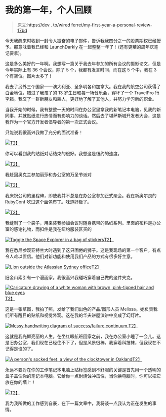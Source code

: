 # 我的第一年，个人回顾

> 原文:[https://dev . to/wired ferret/my-first-year-a-personal-review-17bd](https://dev.to/wiredferret/my-first-year-a-personal-review-17bd)

今天我醒来时收到一封令人振奋的电子邮件，告诉我我四分之一的股票期权已经授予。那意味着我已经和 LaunchDarkly 在一起整整一年了！(还有更糟的周年庆笔记要拿)。

这是多么美好的一年啊。我想写一篇关于我去年参加的所有会议的摄影论文，但是今年实际上有 36 个会议，除了 5 个，我都有发言时间，而在这 5 个中，我在 3 个有空位。图片太多了！

我去了另外三个国家——澳大利亚、圣多明各和加拿大。我在我的航空公司获得了白金地位，错过了我孩子的 13 岁生日和每一场音乐会，穿坏了一个 TravelPro 行李箱。我交了一群新朋友和熟人，更好地了解了其他人，并努力学习新的职业。

当我开始的时候，我有整整一天的时间在办公室里拿我的新笔记本电脑，见我的新同事，并就贴纸进行热情而有影响力的谈话。然后去了堪萨斯城开发者大会，这是我作为一个官方开发者倡导者的第一次正式会议。

只能说我很高兴我做了充分的面试准备！

[![](../Images/7ca82bf88025fc742042cdcafb8db167.png)T2】](https://res.cloudinary.com/practicaldev/image/fetch/s---Na8tgnd--/c_limit%2Cf_auto%2Cfl_progressive%2Cq_auto%2Cw_880/http://www.heidiwaterhouse.com/wp-content/uploads/2018/07/20170803_094536-300x225.jpg)

你可以看到我的贴纸对话结束的很好。我想这是纽约的速度。

[![](../Images/5c596b7e54a2471bc893be0761eeb495.png)T2】](https://res.cloudinary.com/practicaldev/image/fetch/s--IZ3fbhbn--/c_limit%2Cf_auto%2Cfl_progressive%2Cq_auto%2Cw_880/http://www.heidiwaterhouse.com/wp-content/uploads/2018/07/Snapchat-1757033784-300x169.jpg)

我赶回奥克兰参加丽莎和办公室的万圣节派对

[![](../Images/95693fe3a05eceb974792956839b8854.png)T2】](https://res.cloudinary.com/practicaldev/image/fetch/s--jd8iq59V--/c_limit%2Cf_auto%2Cfl_progressive%2Cq_auto%2Cw_880/http://www.heidiwaterhouse.com/wp-content/uploads/2018/07/20171030_163806-300x225.jpg)

我庆祝公司的里程碑，即使我并不总是在办公室参加正式聚会。我在新奥尔良的 RubyConf 吃过这个面包布丁。味道好极了。

[![](../Images/d44e6555e913353b9881e630c2ef1948.png)T2】](https://res.cloudinary.com/practicaldev/image/fetch/s--Sc-FSkrI--/c_limit%2Cf_auto%2Cfl_progressive%2Cq_auto%2Cw_880/http://www.heidiwaterhouse.com/wp-content/uploads/2018/07/Snapchat-1900099380-300x169.jpg)

我缝制了一个袋子，用来装我参加会议时随身携带的贴纸系列。里面的布料是办公室的感谢礼物，而扣件是我在纽约服装区买的

[![Toggle the Space Explorer in a bag of stickers](../Images/abf04343bd1603311eb6f19eb0cbc741.png)T2】](https://res.cloudinary.com/practicaldev/image/fetch/s--nGv4OJxk--/c_limit%2Cf_auto%2Cfl_progressive%2Cq_auto%2Cw_880/http://www.heidiwaterhouse.com/wp-content/uploads/2018/07/20180107_005616-300x225.jpg)

我在悉尼参观亚特兰大时遇到了这只困倦的狮子。这是我现场的第一个客户，有点令人难以置信。他们对新功能和使用我们产品的方式有很多好主意。

[![Lion outside the Atlassian Sydney office](../Images/1c0f085008b7dcb0f1f340f223e85a12.png)T2】](https://res.cloudinary.com/practicaldev/image/fetch/s--thJhdz12--/c_limit%2Cf_auto%2Cfl_progressive%2Cq_auto%2Cw_880/http://www.heidiwaterhouse.com/wp-content/uploads/2018/07/20180125_121137-e1533082559721-225x300.jpg)

旧金山索引有一个漫画家。我很高兴我碰巧穿着自己做的这件夹克。

[![Caricature drawing of a white woman with brown, pink-tipped hair and blue eyes](../Images/47d705c2a5c2d146404ec3a8afb8cc81.png)T2】](https://res.cloudinary.com/practicaldev/image/fetch/s--t06gaDJI--/c_limit%2Cf_auto%2Cfl_progressive%2Cq_auto%2Cw_880/http://www.heidiwaterhouse.com/wp-content/uploads/2018/07/20180312_013834-e1533082727501-225x300.jpg)

这是一张草图，我拍了照，发给了我们出色的产品/图形人员 Melissa。她负责我们所有醒目的贴纸和视觉外观。这在我的华夫饼屋演讲中变成了幻灯片。

[![Messy handwriting diagram of success/failure continuum.](../Images/8799683b3ea7c6abf91f1b4cd084a5a6.png)T2】](https://res.cloudinary.com/practicaldev/image/fetch/s--IrspK1ql--/c_limit%2Cf_auto%2Cfl_progressive%2Cq_auto%2Cw_880/http://www.heidiwaterhouse.com/wp-content/uploads/2018/07/20180312_154249-e1533082847658-225x300.jpg)

这就是我光鲜亮丽的人生。在坐红眼航班回家之前，我在办公室小睡了一会儿。这是旧办公室，我们现在已经住不下了，但是风景很棒。我穿着科技袜，但我现在不记得是谁的了。

[![A person's socked feet, a view of the clocktower in Oakland](../Images/c14626ddcf42663e6081d3d518f2bc1a.png)T2】](https://res.cloudinary.com/practicaldev/image/fetch/s---C-XCW-N--/c_limit%2Cf_auto%2Cfl_progressive%2Cq_auto%2Cw_880/http://www.heidiwaterhouse.com/wp-content/uploads/2018/07/20180601_193738-e1533082937726-225x300.jpg)

永远不要对在你的工作笔记本电脑上贴标签感到不舒服的关键是首先用一个透明的盒子盖住你的笔记本电脑。它给你一点耐烧蚀冲击性，当你换电脑时，你可以把它放在你的墙上！

[![](../Images/47d1a9f4d4c3353e66db9761557e076a.png)T2】](https://res.cloudinary.com/practicaldev/image/fetch/s--JXoLcXZz--/c_limit%2Cf_auto%2Cfl_progressive%2Cq_auto%2Cw_880/http://www.heidiwaterhouse.com/wp-content/uploads/2018/07/20180707_222011-300x225.jpg)

我为我所做的工作感到自豪，在下一篇文章中，我将谈一点我认为正在发生的事情。